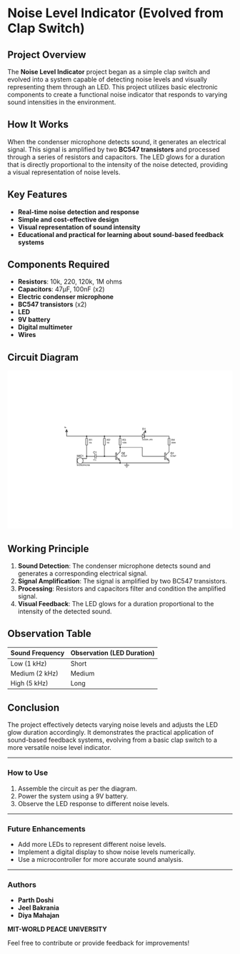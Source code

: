 # Noise Level Indicator (Evolved from Clap Switch)

## Project Overview
The **Noise Level Indicator** project began as a simple clap switch and evolved into a system capable of detecting noise levels and visually representing them through an LED. This project utilizes basic electronic components to create a functional noise indicator that responds to varying sound intensities in the environment.

## How It Works
When the condenser microphone detects sound, it generates an electrical signal. This signal is amplified by two **BC547 transistors** and processed through a series of resistors and capacitors. The LED glows for a duration that is directly proportional to the intensity of the noise detected, providing a visual representation of noise levels.

## Key Features
- **Real-time noise detection and response**  
- **Simple and cost-effective design**  
- **Visual representation of sound intensity**  
- **Educational and practical for learning about sound-based feedback systems**  

## Components Required
- **Resistors**: 10k, 220, 120k, 1M ohms  
- **Capacitors**: 47µF, 100nF (x2)  
- **Electric condenser microphone**  
- **BC547 transistors** (x2)  
- **LED**  
- **9V battery**  
- **Digital multimeter**  
- **Wires**  

## Circuit Diagram
![Alt text](Noise_Level_Indicator.jpg)

## Working Principle
1. **Sound Detection**: The condenser microphone detects sound and generates a corresponding electrical signal.
2. **Signal Amplification**: The signal is amplified by two BC547 transistors.
3. **Processing**: Resistors and capacitors filter and condition the amplified signal.
4. **Visual Feedback**: The LED glows for a duration proportional to the intensity of the detected sound.

## Observation Table
| Sound Frequency | Observation (LED Duration) |
|-----------------|----------------------------|
| Low (1 kHz)     | Short                      |
| Medium (2 kHz)  | Medium                     |
| High (5 kHz)    | Long                       |

## Conclusion
The project effectively detects varying noise levels and adjusts the LED glow duration accordingly. It demonstrates the practical application of sound-based feedback systems, evolving from a basic clap switch to a more versatile noise level indicator.

---
### How to Use
1. Assemble the circuit as per the diagram.
2. Power the system using a 9V battery.
3. Observe the LED response to different noise levels.

---
### Future Enhancements
- Add more LEDs to represent different noise levels.
- Implement a digital display to show noise levels numerically.
- Use a microcontroller for more accurate sound analysis.

---
### Authors
- **Parth Doshi**  
- **Jeel Bakrania**  
- **Diya Mahajan**  

**MIT-WORLD PEACE UNIVERSITY**  

Feel free to contribute or provide feedback for improvements!

